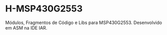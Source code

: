 # H-MSP430G2553
Módulos, Fragmentos de Código e Libs para MSP430G2553. Desenvolvido em ASM na IDE IAR.
